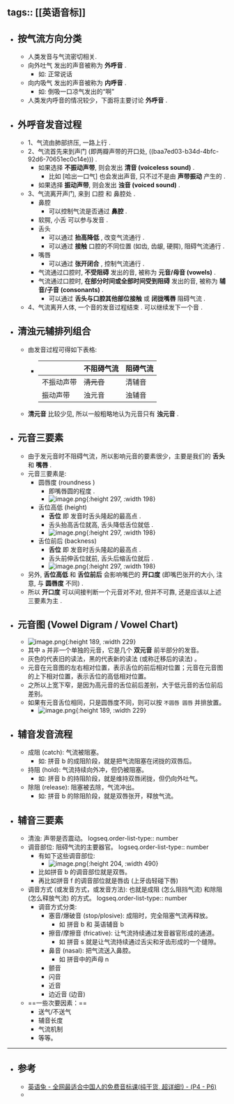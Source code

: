 tags:: [[英语音标]]
---

- ## 按气流方向分类
	- 人类发音与气流密切相关.
	- 向外吐气 发出的声音被称为 **外呼音** .
		- 如: 正常说话
	- 向内吸气 发出的声音被称为 **内呼音** .
		- 如: 倒吸一口凉气发出的“啊”
	- 人类发内呼音的情况较少，下面将主要讨论 **外呼音** .
- ## 外呼音发音过程
	- 1、气流由肺部挤压, 一路上行 .
	- 2、气流首先来到声门 (即两瓣声带的开口处, ((baa7ed03-b34d-4bfc-92d6-70651ec0c14e))) .
		- 如果选择 **不振动声带**, 则会发出 **清音 (voiceless sound)** .
			- 比如 [哈出一口气] 也会发出声音, 只不过不是由 **声带振动** 产生的 .
		- 如果选择 **振动声带**, 则会发出 **浊音 (voiced sound)** .
	- 3、气流离开声门, 来到 口腔 和 鼻腔处 .
		- 鼻腔
			- 可以控制气流是否通过 **鼻腔** .
		- 软腭, 小舌 可以参与发音 .
		- 舌头
			- 可以通过 **抬高降低** , 改变气流通行 .
			- 可以通过 **接触** 口腔的不同位置 (如齿, 齿龈, 硬腭), 阻碍气流通行 .
		- 嘴唇
			- 可以通过 **张开闭合** , 控制气流通行 .
		- 气流通过口腔时, **不受阻碍** 发出的音, 被称为 **元音/母音 (vowels)** .
		- 气流通过口腔时, **在部分时间或全部时间受到阻碍** 发出的音, 被称为 **辅音/子音 (consonants)** .
			- 可以通过 **舌头与口腔其他部位接触** 或 **闭拢嘴唇** 阻碍气流 .
	- 4、气流离开人体, 一个音的发音过程结束 . 可以继续发下一个音 .
- ## 清浊元辅排列组合
	- 由发音过程可得如下表格:
		- |    | 不阻碍气流   | 阻碍气流   |
		  | ---- | ---- | ---- |
		  | 不振动声带     | <s>清元音</s>    | 清辅音     |
		  | 振动声带     | 浊元音     | 浊辅音     |
	- **清元音** 比较少见, 所以一般粗略地认为元音只有 **浊元音** .
- ## 元音三要素
	- 由于发元音时不阻碍气流，所以影响元音的要素很少，主要是我们的 **舌头** 和 **嘴唇** .
	- 元音三要素是:
		- 圆唇度 (roundness )
			- 即嘴唇圆的程度 .
			- ![image.png](../assets/image_1713579134200_0.png){:height 297, :width 198}
		- 舌位高低 (height)
			- **舌位** 即 发音时舌头隆起的最高点 .
			- 舌头抬高舌位就高, 舌头降低舌位就低 .
			- ![image.png](../assets/image_1713580448272_0.png){:height 297, :width 198}
		- 舌位前后 (backness)
			- **舌位** 即 发音时舌头隆起的最高点 .
			- 舌头前伸舌位就前, 舌头后缩舌位就后 .
			- ![image.png](../assets/image_1713580539965_0.png){:height 297, :width 198}
	- 另外, **舌位高低** 和 **舌位前后** 会影响嘴巴的 **开口度** (即嘴巴张开的大小, 注意, 与 **圆唇度** 不同) .
	- 所以 **开口度** 可以间接判断一个元音对不对, 但并不可靠, 还是应该以上述三要素为主 .
- ## 元音图 (Vowel Digram / Vowel Chart)
	- ![image.png](../assets/image_1713601242033_0.png){:height 189, :width 229}
	- 其中 `a` 并非一个单独的元音，它是几个 **双元音** 前半部分的发音。
	- 灰色的代表旧的读法，黑的代表新的读法 (或称迁移后的读法) 。
	- 元音在元音图的左右相对位置，表示舌位的前后相对位置；元音在元音图的上下相对位置，表示舌位的高低相对位置。
	- 之所以上宽下窄，是因为高元音的舌位前后差别，大于低元音的舌位前后差别。
	- 如果有元音舌位相同，只是圆唇度不同，则可以按 `不圆唇 圆唇` 并排放置。
		- ![image.png](../assets/image_1713601769942_0.png){:height 189, :width 229}
- ## 辅音发音流程
	- 成阻 (catch): 气流被阻塞。
		- 如: 拼音 b 的成阻阶段，就是把气流阻塞在闭拢的双唇后。
	- 持阻 (hold): 气流持续向外冲，但仍被阻塞。
		- 如: 拼音 b 的持阻阶段，就是维持双唇闭拢，但仍向外吐气。
	- 除阻 (release): 阻塞被去除，气流冲出。
		- 如: 拼音 b 的除阻阶段，就是双唇张开，释放气流。
- ## 辅音三要素
	- 清浊: 声带是否震动。
	  logseq.order-list-type:: number
	- 调音部位: 阻碍气流的主要器官。
	  logseq.order-list-type:: number
		- 有如下这些调音部位:
			- ![image.png](../assets/image_1722395300306_0.png){:height 204, :width 490}
		- 比如拼音 b 的调音部位就是双唇。
		- 再比如拼音 f 的调音部位就是唇齿 (上牙齿轻碰下唇)
	- 调音方式 (或发音方式，或发音方法): 也就是成阻 (怎么阻挡气流) 和除阻 (怎么释放气流) 的方式。
	  logseq.order-list-type:: number
		- 调音方式分类:
			- 塞音/爆破音 (stop/plosive): 成阻时，完全阻塞气流再释放。
				- 如 拼音 b 和 英语辅音 b
			- 擦音/摩擦音 (fricative): 让气流持续通过发音器官形成的通道。
				- 如 拼音 s 就是让气流持续通过舌尖和牙齿形成的一个缝隙。
			- 鼻音 (nasal):  把气流送入鼻腔。
				- 如 拼音中的声母 n
			- 颤音
			- 闪音
			- 近音
			- 边近音 (边音)
	- ==一些次要因素：==
		- 送气/不送气
		- 辅音长度
		- 气流机制
		- 等等。
- ---
- ## 参考
	- [英语兔 - 全网最适合中国人的免费音标课(纯干货, 超详细!) - (P4 - P6)](https://www.bilibili.com/video/BV1iV411z7Nj?p=4&vd_source=f1fbb083ddef12dcff3388779faac201)
	-